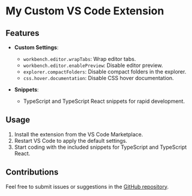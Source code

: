 # My Custom VS Code Extension

## Features

- **Custom Settings**:
  - `workbench.editor.wrapTabs`: Wrap editor tabs.
  - `workbench.editor.enablePreview`: Disable editor preview.
  - `explorer.compactFolders`: Disable compact folders in the explorer.
  - `css.hover.documentation`: Disable CSS hover documentation.

- **Snippets**:
  - TypeScript and TypeScript React snippets for rapid development.

## Usage

1. Install the extension from the VS Code Marketplace.
2. Restart VS Code to apply the default settings.
3. Start coding with the included snippets for TypeScript and TypeScript React.

## Contributions

Feel free to submit issues or suggestions in the [GitHub repository](https://github.com/ai-driven-dev/vscode).
